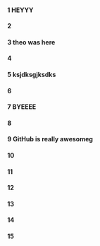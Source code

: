 #### 1 HEYYY
#### 2
#### 3 theo was here
#### 4
#### 5 ksjdksgjksdks
#### 6
#### 7 BYEEEE
#### 8
#### 9 GitHub is really awesomeg
#### 10
#### 11
#### 12
#### 13
#### 14
#### 15
